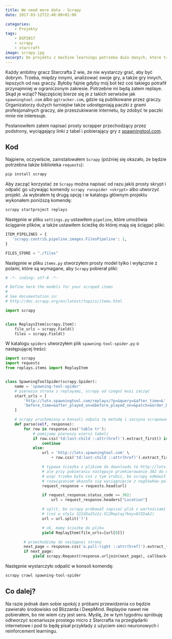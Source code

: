 ```yaml
---
title: We need more data - Scrapy
date: 2017-03-12T22:40:00+01:00

categories:
    - Projekty
tags:
    - DSP2017
    - scrapy
    - starcraft
image: scrapy.jpg
excerpt: Do projektu z machine learningu potrzeba dużo danych, które trzeba jakoś zdobyć. Dzisiaj o wykorzystaniu biblioteki Scrapy do tego celu.
---
```


Każdy ambitny gracz Starcrafta 2 wie, że nie wystarczy grać, aby być dobrym. Trzeba, między innymi, analizować swoje gry, a także gry innych, lepszych od nas graczy. Byłoby fajnie gdyby mój bot też coś takiego potrafił przynajmniej w ograniczonym zakresie. Potrzebne mi będą zatem replaye. Skąd je wziąć? Najczęściej bierze się je z takich serwisów jak `spawningtool.com` albo `ggtracker.com`, gdzie są publikowane przez graczy. Organizatorzy dużych turniejów także udostępniają paczki z grami profesjonalnych graczy, ale przeszukiwanie internetu, by zdobyć te paczki mnie nie interesuje.

Postanowiłem zatem napisać prosty scrapper przechodzący przez podstrony, wyciągający linki z tabel i pobierający gry z [spawningtool.com](http://lotv.spawningtool.com/replays/).

## Kod

Najpierw, oczywiście, zainstalowałem `Scrapy` (później się okazało, że będzie potrzebna także biblioteka `requests`):

```sh
pip install scrapy
```

Aby zacząć korzystać ze `Scrapy` można napisać od razu jakiś prosty skrypt i odpalić go używając komendy `scrapy runspider <skrypt>` albo utworzyć projekt. Ja wybrałem tę drugą opcję i w katalogu głównym projektu wykonałem poniższą komendę:

```sh
scrapy startproject replays
```

Następnie w pliku `settings.py` ustawiłem `pipeline`, które umożliwia ściąganie plików, a także ustawiłem ścieżkę do której mają się ściągać pliki:

```python
ITEM_PIPELINES = {
   'scrapy.contrib.pipeline.images.FilesPipeline': 1,
}

FILES_STORE = "./files"
```

Następnie w pliku `items.py` stworzyłem prosty model tylko i wyłącznie z polami, które są wymagane, aby `Scrapy` pobierał pliki:

```python
# -*- coding: utf-8 -*-

# Define here the models for your scraped items
#
# See documentation in:
# http://doc.scrapy.org/en/latest/topics/items.html

import scrapy


class ReplaysItem(scrapy.Item):
    file_urls = scrapy.Field()
	files = scrapy.Field()
```

W katalogu `spiders` utworzyłem plik `spawning-tool-spider.py` o następującej treści:

```python
import scrapy
import requests
from replays.items import ReplayItem


class SpawningToolSpider(scrapy.Spider):
    name = 'spawning-tool-spider'
    # pierwsza strona z replayami, scrapy od czegoś musi zacząć
    start_urls = [
        'http://lotv.spawningtool.com/replays/?p=&query=&after_time=&'
        'before_time=&after_played_on=&before_played_on=&patch=&order_by='
    ]

    # scrapy uruchomiony w konsoli odpala tę metodę i zaczyna scrapować
    def parse(self, response):
        for row in response.css('table tr'):
            # pomijamy pierwszy wiersz tabeli
            if row.css('td:last-child ::attr(href)').extract_first() is None:
                continue
            else:
                url = 'http://lotv.spawningtool.com' \
                    + row.css('td:last-child ::attr(href)').extract_first()

                # typowa ścieżka z plikiem do downloadu to http://lotv.spawningtool.com/<liczba>/download/
                # ale przy pobieraniu następuje przekierowanie 302 do Amazona,
                # więc trzeba było coś z tym zrobić, bo scrapy odmówił posłuszeństwa
                # rozwiązaniem okazało się wyciągnięcie z nagłówków pola Location, czyli właściwego adresu
                request_response = requests.head(url)

                if request_response.status_code == 302:
                    url = request_response.headers["Location"]

                # split, bo scrapy próbował zapisać plik z wartościami pól GET
                # (coś w stylu 322d3a25z2z.SC2Replay?key=0JIDaAJ)
                url = url.split('?')

                # ok, mamy ścieżkę do pliku
                yield ReplayItem(file_urls=[url[0]])

        # przechodzimy do następnej strony
        next_page = response.css('a.pull-right ::attr(href)').extract_first()
        if next_page:
            yield scrapy.Request(response.urljoin(next_page), callback=self.parse)
```


Następnie wystarczyło odpalić w konsoli komendę:

```sh
scrapy crawl spawning-tool-spider
```

## Co dalej?

Na razie jednak dam sobie spokój z próbami przewidzenia co będzie zawierało środowisko od Blizzarda i DeepMind. Replayów nawet nie pobierałem, bo nie wiem czy jest sens. Myślę, że w tym tygodniu spróbuję odtworzyć scenariusze prostego micro z Starcrafta na przeglądarki internetowe i pod to będę pisał przykłady z użyciem sieci neuronowych i reinforcement learningu.